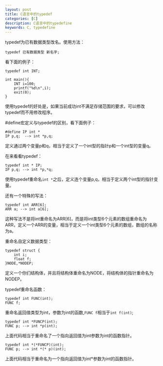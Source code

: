 ```yaml
---
layout: post
title: C语言中的typedef
categories: [C]
description: C语言中的typedefine
keywords: C, typedefine
---
```


typedef为已有数据类型改名。使用方法：
```
typedef 已有数据类型 新名字;
```

看下面的例子：
```
typedef int INT;

int main(){
    INT i=100;
    printf("%d\n",i);
    exit(0);
}
```
使用typedef的好处是，如果当前成功int不满足存储范围的要求，可以修改typedef而不用修改程序。

#define宏定义与typedef的区别，看下面例子：
```
#define IP int *
IP p,q;  --> int *p,q;
```
定义通过两个变量p和q，相当于定义了一个int型的指针p和一个int型的变量q。

在来看看typedef：
```
typedef int * IP;
IP p,q; --> int *p,*q;
```
使用typedef重命名`int *`之后，定义连个变量p,q，相当于定义两个int型的指针变量。

还有一个特殊的写法：
```
typedef int ARR[6];
ARR a; --> int a[6];
```
这种写法不是将int重命名为ARR[6]，而是将int类型6个元素的数组重命名为ARR，定义一个ARR的变量，相当于定义一个int类型6个元素的数组，数组的名称为a。

重命名自定义数据类型：
```
typedef struct {
    int i;
    float f;
}NODE,*NODEP;
```
定义一个你们结构体，并且将结构体重命名为NODE，将结构体的指针重命名为NODEP。

typedef重命名函数：
```
typedef int FUNC(int);
FUNC f;
```
重命名返回值类型为int，参数为int的函数,`FUNC f`相当于`int f(int)`;

```
typedef int *FUNCP(int);
FUNC p; --> int *p(int);
```
上面代码相当于重命名了一个指向返回值为int参数为int的函数指针。

```
typedef int *(*FUNCP)(int);
FUNC p; --> int *(* p)(int);
```
上面代码相当于重命名为一个指向返回值为int*参数为int的函数指针。
